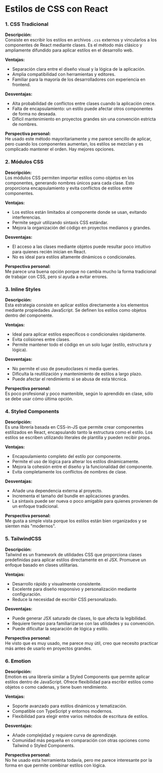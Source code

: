 # Estilos de CSS con React

### 1. CSS Tradicional

**Descripción:**  
Consiste en escribir los estilos en archivos `.css` externos y vincularlos a los componentes de React mediante clases. Es el método más clásico y ampliamente difundido para aplicar estilos en el desarrollo web.

**Ventajas:**
- Separación clara entre el diseño visual y la lógica de la aplicación.
- Amplia compatibilidad con herramientas y editores.
- Familiar para la mayoría de los desarrolladores con experiencia en frontend.

**Desventajas:**
- Alta probabilidad de conflictos entre clases cuando la aplicación crece.
- Falta de encapsulamiento: un estilo puede afectar otros componentes de forma no deseada.
- Difícil mantenimiento en proyectos grandes sin una convención estricta de nombres.

**Perspectiva personal:**  
He usado este método mayoritariamente y me parece sencillo de aplicar, pero cuando los componentes aumentan, los estilos se mezclan y es complicado mantener el orden. Hay mejores opciones.

### 2. Módulos CSS

**Descripción:**  
Los módulos CSS permiten importar estilos como objetos en los componentes, generando nombres únicos para cada clase. Esto proporciona encapsulamiento y evita conflictos de estilos entre componentes.

**Ventajas:**
- Los estilos están limitados al componente donde se usan, evitando interferencias.
- Permite seguir utilizando sintaxis CSS estándar.
- Mejora la organización del código en proyectos medianos y grandes.

**Desventajas:**
- El acceso a las clases mediante objetos puede resultar poco intuitivo para quienes recién inician en React.
- No es ideal para estilos altamente dinámicos o condicionales.

**Perspectiva personal:**  
Me parece una buena opción porque no cambia mucho la forma tradicional de trabajar con CSS, pero sí ayuda a evitar errores. 

### 3. Inline Styles

**Descripción:**  
Esta estrategia consiste en aplicar estilos directamente a los elementos mediante propiedades JavaScript. Se definen los estilos como objetos dentro del componente.

**Ventajas:**
- Ideal para aplicar estilos específicos o condicionales rápidamente.
- Evita colisiones entre clases.
- Permite mantener todo el código en un solo lugar (estilo, estructura y lógica).

**Desventajas:**
- No permite el uso de pseudoclases ni media queries.
- Dificulta la reutilización y mantenimiento de estilos a largo plazo.
- Puede afectar el rendimiento si se abusa de esta técnica.

**Perspectiva personal:**  
Es poco profesional y poco mantenible, según lo aprendido en clase, sólo se debe usar cómo última opción.

### 4. Styled Components

**Descripción:**  
Es una librería basada en CSS-in-JS que permite crear componentes estilizados en React, encapsulando tanto la estructura como el estilo. Los estilos se escriben utilizando literales de plantilla y pueden recibir props.

**Ventajas:**
- Encapsulamiento completo del estilo por componente.
- Permite el uso de lógica para alterar los estilos dinámicamente.
- Mejora la cohesión entre el diseño y la funcionalidad del componente.
- Evita completamente los conflictos de nombres de clase.

**Desventajas:**
- Añade una dependencia externa al proyecto.
- Incrementa el tamaño del bundle en aplicaciones grandes.
- La sintaxis puede ser nueva o poco amigable para quienes provienen de un enfoque tradicional.

**Perspectiva personal:**  
Me gusta a simple vista porque los estilos están bien organizados y se sienten más "modernos".


### 5. TailwindCSS

**Descripción:**  
Tailwind es un framework de utilidades CSS que proporciona clases predefinidas para aplicar estilos directamente en el JSX. Promueve un enfoque basado en clases utilitarias.

**Ventajas:**
- Desarrollo rápido y visualmente consistente.
- Excelente para diseño responsivo y personalización mediante configuración.
- Reduce la necesidad de escribir CSS personalizado.

**Desventajas:**
- Puede generar JSX saturado de clases, lo que afecta la legibilidad.
- Requiere tiempo para familiarizarse con las utilidades y su convención.
- Puede dificultar la separación de lógica y estilo.

**Perspectiva personal:**  
He visto que es muy usado, me parece muy útil, creo que necesito practicar más antes de usarlo en proyectos grandes.


### 6. Emotion

**Descripción:**  
Emotion es una librería similar a Styled Components que permite aplicar estilos dentro de JavaScript. Ofrece flexibilidad para escribir estilos como objetos o como cadenas, y tiene buen rendimiento.

**Ventajas:**
- Soporte avanzado para estilos dinámicos y tematización.
- Compatible con TypeScript y entornos modernos.
- Flexibilidad para elegir entre varios métodos de escritura de estilos.

**Desventajas:**
- Añade complejidad y requiere curva de aprendizaje.
- Comunidad más pequeña en comparación con otras opciones como Tailwind o Styled Components.

**Perspectiva personal:**  
No he usado esta herramienta todavía, pero me parece interesante por la forma en que permite combinar estilos con lógica.